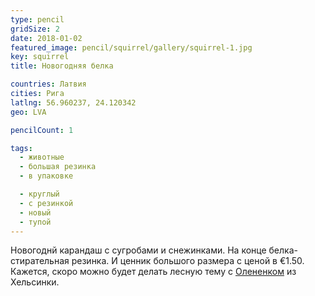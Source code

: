 ```yaml
---
type: pencil
gridSize: 2
date: 2018-01-02
featured_image: pencil/squirrel/gallery/squirrel-1.jpg
key: squirrel
title: Новогодняя белка

countries: Латвия
cities: Рига
latlng: 56.960237, 24.120342
geo: LVA

pencilCount: 1

tags:
  - животные
  - большая резинка
  - в упаковке

  - круглый
  - с резинкой
  - новый
  - тупой
---
```


Новогоднй карандаш с сугробами и снежинками. На конце белка-стирательная резинка. И ценник большого размера с ценой в €1.50. Кажется, скоро можно будет делать лесную тему с [Олененком](?display=helsinki) из Хельсинки.
